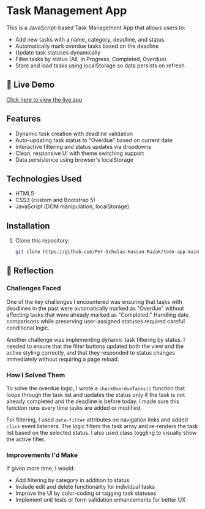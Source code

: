 # Task Management App

This is a JavaScript-based Task Management App that allows users to:

- Add new tasks with a name, category, deadline, and status
- Automatically mark overdue tasks based on the deadline
- Update task statuses dynamically
- Filter tasks by status (All, In Progress, Completed, Overdue)
- Store and load tasks using localStorage so data persists on refresh

## 🚀 Live Demo

[Click here to view the live app](https://per-scholas-hassan-razak.github.io/todo-app-main/)

## Features

- Dynamic task creation with deadline validation
- Auto-updating task status to “Overdue” based on current date
- Interactive filtering and status updates via dropdowns
- Clean, responsive UI with theme switching support
- Data persistence using browser's localStorage

## Technologies Used

- HTML5
- CSS3 (custom and Bootstrap 5)
- JavaScript (DOM manipulation, localStorage)

## Installation

1. Clone this repository:
   ```bash
   git clone https://github.com/Per-Scholas-Hassan-Razak/todo-app-main.git
   ```


## 💬 Reflection

### Challenges Faced

One of the key challenges I encountered was ensuring that tasks with deadlines in the past were automatically marked as "Overdue" without affecting tasks that were already marked as "Completed." Handling date comparisons while preserving user-assigned statuses required careful conditional logic.

Another challenge was implementing dynamic task filtering by status. I needed to ensure that the filter buttons updated both the view and the active styling correctly, and that they responded to status changes immediately without requiring a page reload.

### How I Solved Them

To solve the overdue logic, I wrote a `checkOverdueTasks()` function that loops through the task list and updates the status only if the task is not already completed and the deadline is before today. I made sure this function runs every time tasks are added or modified.

For filtering, I used `data-filter` attributes on navigation links and added `click` event listeners. The logic filters the task array and re-renders the task list based on the selected status. I also used class toggling to visually show the active filter.

### Improvements I'd Make

If given more time, I would:
- Add filtering by category in addition to status
- Include edit and delete functionality for individual tasks
- Improve the UI by color-coding or tagging task statuses
- Implement unit tests or form validation enhancements for better UX